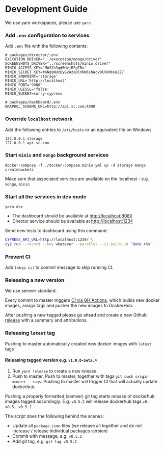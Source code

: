 # Development Guide

We use yarn workspaces, please use `yarn`.  

### Add `.env` configuration to services

Add `.env` file with the following contents:

```text
# packages/director/.env
EXECUTION_DRIVER="../execution/mongo/driver"
SCREENSHOTS_DRIVER="../screenshots/minio.driver"
MINIO_ACCESS_KEY='MW32h3gd6HvjBEgTRx'
MINIO_SECRET_KEY=t6NgQWUcEyG2AzaDCVkN6sbWcvDCVkN6sGiZ7
MINIO_ENDPOINT='storage'
MINIO_URL='http://localhost'
MINIO_PORT='9000'
MINIO_USESSL='false'
MINIO_BUCKET=sorry-cypress

# packages/dashboard/.env
GRAPHQL_SCHEMA_URL=http://api.sc.com:4000
```

### Override `localhost` network

Add the following entries to `/etc/hosts` or an equivalent file on Windows

```text
127.0.0.1 storage
127.0.0.1 api.sc.com
```

### Start `minio` and `mongo` background services 

```text
docker-compose -f ./docker-compose.minio.yml up -d storage mongo createbuckets
```

Make sure that associated services are available on the localhost - e.g. `mongo`, `minio`

### Start all the services in dev mode

`yarn dev`

* The dashboard should be available at [http://localhost:8080](http://localhost:8080)
* Director service should be available at [http://localhost:1234](http://localhost:1234)

Send new tests to dashboard using this command:

```bash
CYPRESS_API_URL=http://localhost:1234/ \
cy2 run --record --key whatever --parallel --ci-build-id `date +%s`
```

### Prevent CI

Add `[skip ci]` to commit message to skip running CI.

### Releasing a new version

We use semver standard.

Every commit to master triggers [CI via GH Actions](https://github.com/sorry-cypress/sorry-cypress/tree/master/.github/workflows), which builds new docker images, assign tags and pusher the new images to DockerHub.

After pushing a new tagged please go ahead and create a new Github [release](https://github.com/sorry-cypress/sorry-cypress/releases) with a summary and attributions.

### Releasing `latest` tag

Pushing to master automatically created new docker images with `latest` tags

#### Releasing tagged version e.g. `v1.0.0-beta.4`

1. Run `yarn release` to create a new release.
2. Push to master. Push to master, together with tags `git push origin master --tags`. Pushing to master will trigger CI that will actually update dockerhub.

Pushing a properly formatted \(semver\) git tag starts release of dockerhub images tagged accordingly. E.g. `v0.5.2` will release dockerhub tags `v0, v0.5, v0.5.2`.

The script does the following behind the scenes:

* Update all `package.json` files \(we release all together and do not increase / release individual packages version\)
* Commit with message, e.g. `v0.5.2`
* Add git tag, e.g. `git tag v0.5.2`

